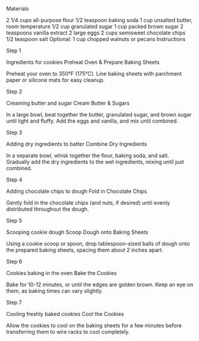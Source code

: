 Materials

2 1/4 cups all-purpose flour
1/2 teaspoon baking soda
1 cup unsalted butter, room temperature
1/2 cup granulated sugar
1 cup packed brown sugar
2 teaspoons vanilla extract
2 large eggs
2 cups semisweet chocolate chips
1/2 teaspoon salt
Optional: 1 cup chopped walnuts or pecans
Instructions

Step 1

Ingredients for cookies
Preheat Oven & Prepare Baking Sheets

Preheat your oven to 350°F (175°C). Line baking sheets with parchment paper or silicone mats for easy cleanup.


Step 2

Creaming butter and sugar
Cream Butter & Sugars

In a large bowl, beat together the butter, granulated sugar, and brown sugar until light and fluffy. Add the eggs and vanilla, and mix until combined.


Step 3

Adding dry ingredients to batter
Combine Dry Ingredients

In a separate bowl, whisk together the flour, baking soda, and salt. Gradually add the dry ingredients to the wet ingredients, mixing until just combined.


Step 4

Adding chocolate chips to dough
Fold in Chocolate Chips

Gently fold in the chocolate chips (and nuts, if desired) until evenly distributed throughout the dough.


Step 5

Scooping cookie dough
Scoop Dough onto Baking Sheets

Using a cookie scoop or spoon, drop tablespoon-sized balls of dough onto the prepared baking sheets, spacing them about 2 inches apart.


Step 6

Cookies baking in the oven
Bake the Cookies

Bake for 10-12 minutes, or until the edges are golden brown. Keep an eye on them, as baking times can vary slightly.


Step 7

Cooling freshly baked cookies
Cool the Cookies

Allow the cookies to cool on the baking sheets for a few minutes before transferring them to wire racks to cool completely.

